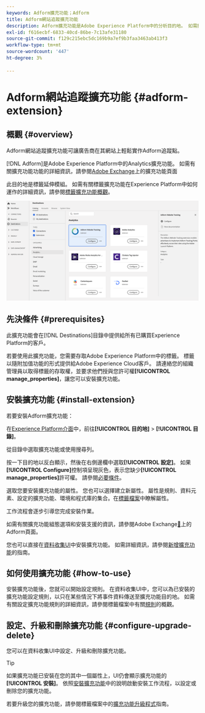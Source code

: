 ```yaml
---
keywords: Adform擴充功能；Adform
title: Adform網站追蹤擴充功能
description: Adform擴充功能是Adobe Experience Platform中的分析目的地。 如需擴充功能的相關詳細資訊，請參閱Adobe Exchange上的擴充功能頁面。
exl-id: f616ecbf-6833-40cd-86be-7c13afe31180
source-git-commit: f129c215ebc5dc169b9a7ef9b3faa3463ab413f3
workflow-type: tm+mt
source-wordcount: '447'
ht-degree: 3%

---
```


# Adform網站追蹤擴充功能 {#adform-extension}

## 概觀 {#overview}

Adform網站追蹤擴充功能可讓廣告商在其網站上輕鬆實作Adform追蹤點。

[!DNL Adform]是Adobe Experience Platform中的Analytics擴充功能。 如需有關擴充功能功能的詳細資訊，請參閱[Adobe Exchange](https://exchange.adobe.com/experiencecloud.details.103195.adform-website-tracking.html)上的擴充功能頁面

此目的地是標籤延伸模組。 如需有關標籤擴充功能在Experience Platform中如何運作的詳細資訊，請參閱[標籤擴充功能概觀](../launch-extensions/overview.md)。

![Adform延伸模組](../../assets/catalog/analytics/adform/catalog.png)

## 先決條件 {#prerequisites}

此擴充功能會在[!DNL Destinations]目錄中提供給所有已購買Experience Platform的客戶。

若要使用此擴充功能，您需要存取Adobe Experience Platform中的標籤。 標籤以隨附加值功能的形式提供給Adobe Experience Cloud客戶。 請連絡您的組織管理員以取得標籤的存取權，並要求他們授與您許可權&#x200B;**[!UICONTROL manage_properties]**，讓您可以安裝擴充功能。

## 安裝擴充功能 {#install-extension}

若要安裝Adform擴充功能：

在[Experience Platform介面](https://platform.adobe.com/)中，前往&#x200B;**[!UICONTROL 目的地]** > **[!UICONTROL 目錄]**。

從目錄中選取擴充功能或使用搜尋列。

按一下目的地以反白顯示，然後在右側邊欄中選取&#x200B;**[!UICONTROL 設定]**。 如果&#x200B;**[!UICONTROL Configure]**&#x200B;控制項呈現灰色，表示您缺少&#x200B;**[!UICONTROL manage_properties]**&#x200B;許可權。 請參閱[必要條件](#prerequisites)。

選取您要安裝擴充功能的屬性。 您也可以選擇建立新屬性。 屬性是規則、資料元素、設定的擴充功能、環境和程式庫的集合。在[標籤檔案](../../../tags/ui/administration/companies-and-properties.md#properties-page)中瞭解屬性。

工作流程會逐步引導您完成安裝作業。

如需有關擴充功能組態選項和安裝支援的資訊，請參閱Adobe Exchange[&#128279;](https://exchange.adobe.com/experiencecloud.details.103195.adform-website-tracking.html)上的Adform頁面。

您也可以直接在[資料收集UI](https://experience.adobe.com/#/data-collection/)中安裝擴充功能。 如需詳細資訊，請參閱[新增擴充功能](../../../tags/ui/managing-resources/extensions/overview.md#add-a-new-extension)的指南。

## 如何使用擴充功能 {#how-to-use}

安裝擴充功能後，您就可以開始設定規則。 在資料收集UI中，您可以為已安裝的擴充功能設定規則，以只在某些情況下將事件資料傳送至擴充功能目的地。 如需有關設定擴充功能規則的詳細資訊，請參閱標籤檔案中有關[規則](../../../tags/ui/managing-resources/rules.md)的概觀。

## 設定、升級和刪除擴充功能 {#configure-upgrade-delete}

您可以在資料收集UI中設定、升級和刪除擴充功能。

>[!TIP]
>
>如果擴充功能已安裝在您的其中一個屬性上，UI仍會顯示擴充功能的&#x200B;**[!UICONTROL 安裝]**。 依照[安裝擴充功能](#install-extension)中的說明啟動安裝工作流程，以設定或刪除您的擴充功能。

若要升級您的擴充功能，請參閱標籤檔案中的[擴充功能升級程式](../../../tags/ui/managing-resources/extensions/extension-upgrade.md)指南。
